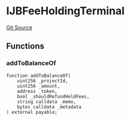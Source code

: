 # IJBFeeHoldingTerminal

[Git Source](https://github.com/jbx-protocol/juice-contracts-v3/blob/48fe7091a30761fa42ce394c68aad2fcf639ea53/contracts/interfaces/IJBFeeHoldingTerminal.sol)

## Functions

### addToBalanceOf

```solidity
function addToBalanceOf(
    uint256 _projectId,
    uint256 _amount,
    address _token,
    bool _shouldRefundHeldFees,
    string calldata _memo,
    bytes calldata _metadata
) external payable;
```
